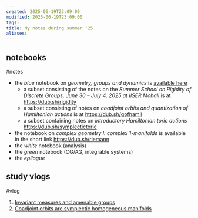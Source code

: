 ```yaml
---
created: 2025-06-19T23:09:00
modified: 2025-06-19T23:09:00
tags:
title: My notes during summer '25
aliases:
---
```


## notebooks

#notes

- the *blue* notebook on *geometry, groups and dynamics* is [available here](https://mozilla.github.io/pdf.js/web/viewer.html?file=https://rupadarshiray.github.io/academicmatters/notes/2502%20geometry%20and%20analysis.GGD.pdf)
	- a subset consisting of the notes on the *Summer School on Rigidity of Discrete Groups, June 30 – July 4, 2025 at IISER Mohali* is at https://dub.sh/rigidity
	- a subset consisting of notes on *coadjoint orbits and quantization of Hamiltonian actions* is at https://dub.sh/qofhamil
	- a subset containing notes on *introductory Hamiltonian toric actions* https://dub.sh/symplectictoric
- the notebook on *complex geometry I: complex 1-manifolds* is available in the short link https://dub.sh/riemann
- the *white* notebook (analysis)
- the *green* notebook (CG/AG, integrable systems)
- the *epilogue*

## study vlogs

#vlog

1. [Invariant measures and amenable groups](https://youtu.be/gKxVETgfzy8)
2. [Coadjoint orbits are symplectic homogeneous manifolds](https://youtu.be/MeN1kV-XPqo)